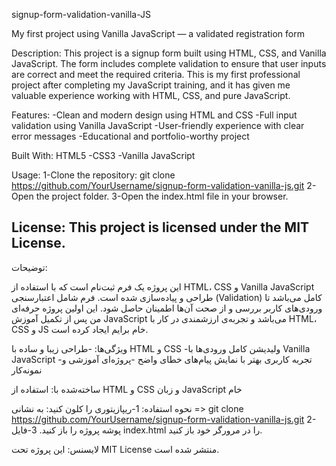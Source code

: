 signup-form-validation-vanilla-JS

My first project using Vanilla JavaScript — a validated registration form

Description: This project is a signup form built using HTML, CSS, and Vanilla JavaScript. The form includes complete validation to ensure that user inputs are correct and meet the required criteria. This is my first professional project after completing my JavaScript training, and it has given me valuable experience working with HTML, CSS, and pure JavaScript.

Features: -Clean and modern design using HTML and CSS -Full input validation using Vanilla JavaScript -User-friendly experience with clear error messages -Educational and portfolio-worthy project

Built With: HTML5 -CSS3 -Vanilla JavaScript

Usage: 1-Clone the repository: git clone https://github.com/YourUsername/signup-form-validation-vanilla-js.git 2-Open the project folder. 3-Open the index.html file in your browser.

License: This project is licensed under the MIT License.
-------------------------------------------------------------------------------------------------------------------------------------------------------------------------------------------
توضیحات:

این پروژه یک فرم ثبت‌نام است که با استفاده از HTML، CSS و Vanilla JavaScript طراحی و پیاده‌سازی شده است. فرم شامل اعتبارسنجی (Validation) کامل می‌باشد تا ورودی‌های کاربر بررسی و از صحت آن‌ها اطمینان حاصل شود. این اولین پروژه حرفه‌ای من پس از تکمیل آموزش JavaScript می‌باشد و تجربه‌ی ارزشمندی در کار با HTML، CSS و JS خام برایم ایجاد کرده است.

ویژگی‌ها: -طراحی زیبا و ساده با HTML و CSS -ولیدیشن کامل ورودی‌ها با Vanilla JavaScript -تجربه کاربری بهتر با نمایش پیام‌های خطای واضح -پروژه‌ای آموزشی و نمونه‌کار

ساخته‌شده با: استفاده از HTML و CSS و زبان JavaScript خام

نحوه استفاده: 1-ریپازیتوری را کلون کنید: به نشانی => git clone https://github.com/YourUsername/signup-form-validation-vanilla-js.git 2-پوشه پروژه را باز کنید. 3-فایل index.html را در مرورگر خود باز کنید.

لایسنس: این پروژه تحت MIT License منتشر شده است.



